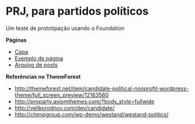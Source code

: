 # PRJ, para partidos políticos
Um teste de prototipação usando o Foundation

**Páginas**   

* [Capa](https://campanhacompleta.github.io/prj)
* [Exemplo de página](https://campanhacompleta.github.io/prj/page.html)
* [Arquivo de posts](https://campanhacompleta.github.io/prj/archive.html)

**Referências no ThemeForest**   

* http://themeforest.net/item/candidate-political-nonprofit-wordpress-theme/full_screen_preview/12163560
* http://proparty.axiomthemes.com/?body_style=fullwide
* http://velikorodnov.com/dev/candidate/
* http://chimpgroup.com/wp-demo/westand/westand-politics/